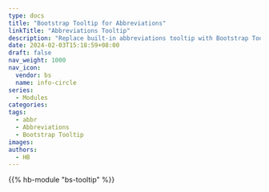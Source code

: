 ```yaml
---
type: docs
title: "Bootstrap Tooltip for Abbreviations"
linkTitle: "Abbreviations Tooltip"
description: "Replace built-in abbreviations tooltip with Bootstrap Tooltip."
date: 2024-02-03T15:18:59+08:00
draft: false
nav_weight: 1000
nav_icon:
  vendor: bs
  name: info-circle
series:
  - Modules
categories:
tags:
  - abbr
  - Abbreviations
  - Bootstrap Tooltip
images:
authors:
  - HB
---
```


{{% hb-module "bs-tooltip" %}}

